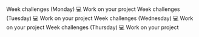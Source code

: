 Week challenges (Monday) 💻
Work on your project
Week challenges (Tuesday) 💻
Work on your project
Week challenges (Wednesday) 💻
Work on your project
Week challenges (Thursday) 💻
Work on your project
